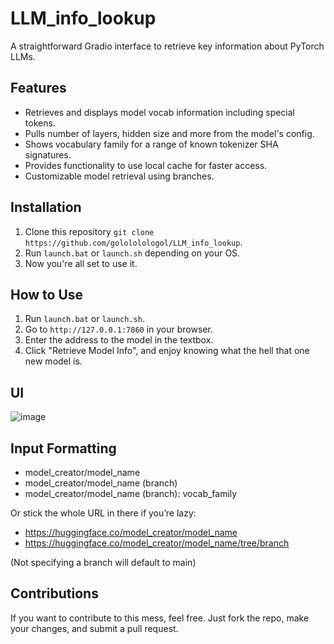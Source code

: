 # LLM_info_lookup

A straightforward Gradio interface to retrieve key information about PyTorch LLMs.

## Features

- Retrieves and displays model vocab information including special tokens.
- Pulls number of layers, hidden size and more from the model's config.
- Shows vocabulary family for a range of known tokenizer SHA signatures.
- Provides functionality to use local cache for faster access.
- Customizable model retrieval using branches.

## Installation

1. Clone this repository `git clone https://github.com/golololologol/LLM_info_lookup`.
2. Run `launch.bat` or `launch.sh` depending on your OS.
3. Now you're all set to use it.

## How to Use

1. Run `launch.bat` or `launch.sh`.
2. Go to `http://127.0.0.1:7860` in your browser.
3. Enter the address to the model in the textbox.
4. Click "Retrieve Model Info", and enjoy knowing what the hell that one new model is.

## UI

![image](https://github.com/golololologol/LLM_info_lookup/assets/50058139/75c1a9fa-a4eb-40ca-b125-6fa850a93252)

## Input Formatting

- model_creator/model_name 
- model_creator/model_name (branch)
- model_creator/model_name (branch): vocab_family

Or stick the whole URL in there if you’re lazy:
- https://huggingface.co/model_creator/model_name
- https://huggingface.co/model_creator/model_name/tree/branch

(Not specifying a branch will default to main)

## Contributions

If you want to contribute to this mess, feel free. Just fork the repo, make your changes, and submit a pull request.
